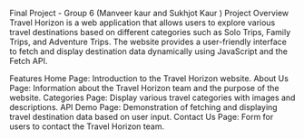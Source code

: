 Final Project - Group 6 (Manveer kaur and Sukhjot Kaur )
Project Overview
Travel Horizon is a web application that allows users to explore various travel destinations based on different categories such as Solo Trips, Family Trips, and Adventure Trips. The website provides a user-friendly interface to fetch and display destination data dynamically using JavaScript and the Fetch API.

Features
Home Page: Introduction to the Travel Horizon website.
About Us Page: Information about the Travel Horizon team and the purpose of the website.
Categories Page: Display various travel categories with images and descriptions.
API Demo Page: Demonstration of fetching and displaying travel destination data based on user input.
Contact Us Page: Form for users to contact the Travel Horizon team.
